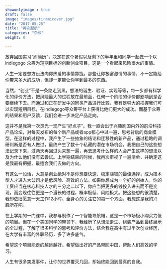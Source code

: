 ```yaml
---
showonlyimage : true
draft: false
image: "images/tiramicover.jpg"
date: "2017-05-25"
title: "再次起航"
categories: "杂谈"
weight: 0

---
```


放弃回国实习“刷简历”，决定在这个暑假以及剩下的半年里和同学一起做一个以 indiegogo 众筹为短期目标的创新创业项目，这是一个看起来风险很大的事情。

<!--more-->

人生一定要想方设法向你热爱的事情靠拢。那些让你极富激情的事情，不一定能给你带来多大的成功，但却一定能让你学到最多的东西。

当然，“创业”不是一条路走到黑，想法的诞生、验证、实现等等，每一步都有科学化的评价方法，把风险最大的过程放在最前面，任何一个阶段的评价都影响到是否要继续下去。而通过和正在研发中的同类产品进行比较，我有足够大的把握我们可以实现短期目标，在indiegogo等众筹平台上获得比他们更大的成功。而基于众筹的结果和用户反馈，我们会进一步决定产品走向。

这并不是我第一次灵光一现产生“好点子”。我一直会出于兴趣刷国内外的前沿科技产品论坛，对每天发布的每个新产品或者app都心中过一遍，思考背后的商业模型。在这样的过程中，我产生了一些抽象的结论和迁移性的新产品，通过粗略的调研判断是否有人做过，最终产生了数十个私藏的潜在市场机会，我把自己的这些想法记录下来，过两天再回过头来想一遍，再去思考什么样的人会产生这样的想法以及为什么他们没有去尝试。上学期结束的时候，我再次审视了一遍清单，并确定这是我最有把握、最适合我们去做的方向。

有这么一段话，大意是创业绝对不是你想要快速、稳定赚钱的最佳选择，成为技术型人才进入大公司才是低风险、高效的方法。如果你想成为一个好的创始人，你的工资应当在核心科技人才的三分之二以下，你应当把更多的钱投入进去而不是变现，而变现往往更是一个漫长的过程，概率极低、风险极大。把这些想的很清楚，我却依旧愿意一天工作12小时、全身心的关注它的每一个方面，我想这是我的兴趣所在吧。

在上学期的一门课中，我参与制作了一个智能导航帽，这是一个市场极小购买力低的项目。但在一个美国同学的带领下，我经历了从想法诞生、组装产品到最终展示的全过程，了解了很多科学的思考和评价方法，结合我在高中有过半次创业经历，在大学有丰富的外联经历，多了许多底气。

希望这个项目能走的越远越好。希望做出好的产品带回中国，帮助人们高效的学习。

人生有很多突发事件，让你的世界覆灭几回，却始终能回到最真的自我。